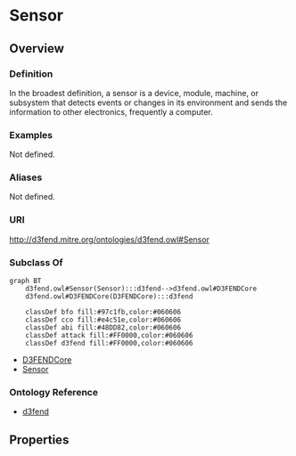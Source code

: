 # Sensor

## Overview

### Definition
In the broadest definition, a sensor is a device, module, machine, or subsystem that detects events or changes in its environment and sends the information to other electronics, frequently a computer.

### Examples
Not defined.

### Aliases
Not defined.

### URI
http://d3fend.mitre.org/ontologies/d3fend.owl#Sensor

### Subclass Of
```mermaid
graph BT
    d3fend.owl#Sensor(Sensor):::d3fend-->d3fend.owl#D3FENDCore
    d3fend.owl#D3FENDCore(D3FENDCore):::d3fend
    
    classDef bfo fill:#97c1fb,color:#060606
    classDef cco fill:#e4c51e,color:#060606
    classDef abi fill:#48DD82,color:#060606
    classDef attack fill:#FF0000,color:#060606
    classDef d3fend fill:#FF0000,color:#060606
```

- [D3FENDCore](/docs/ontology/reference/model/D3FENDCore/D3FENDCore.md)
- [Sensor](/docs/ontology/reference/model/D3FENDCore/Sensor/Sensor.md)


### Ontology Reference
- [d3fend](http://d3fend.mitre.org/ontologies/d3fend.owl#)

## Properties
